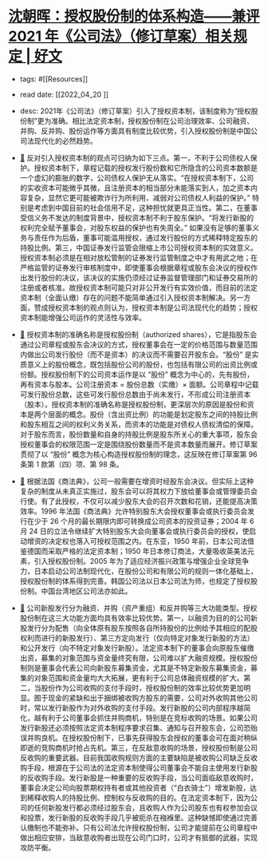 # [沈朝晖：授权股份制的体系构造——兼评 2021 年《公司法》（修订草案）相关规定 | 好文](https://mp.weixin.qq.com/s?__biz=Mzg2NjIxMzEwMg==&mid=2247498103&idx=1&sn=dad7401cc11c33ebd97e87065a76cb69&chksm=ce4cf4f6f93b7de0fa4ef6165d8855d7a14e4737e55663d1acf9f666b2640fff6a30594ab116#rd) 
- tags: #[[Resources]] 
- read date: [[2022_04_20  ]]
- desc: 2021年《公司法》（修订草案）引入了授权资本制，该制度称为“授权股份制”更为准确。相比法定资本制，授权股份制在公司治理效率、公司融资、并购、反并购、股份运作等方面具有制度比较优势，引入授权股份制是中国公司法现代化的必然趋势。
- [📌](<http://localhost:7026/reading/8?title=沈朝晖：授权股份制的体系构造——兼评 2021 年《公司法》（修订草案）相关规定 - 好文#id=1650440260664>)  反对引入授权资本制的观点可归纳为如下三点。第一，不利于公司债权人保护。授权资本制下，章程记载的授权发行股份数和它所隐含的公司资本数额是一个虚幻的膨胀的数字，公司债权人保护无从落实。“在授权资本制下，公司的实收资本可能微乎其微，且注册资本的相当部分未能落实到人，加之资本内容复杂，显然它更可能被欺诈行为所利用，减弱对公司债权人利益的保护。” 特别是考虑到中国目前的社会信用不足，这种担忧就更具正当性。第二，在董事受信义务不发达的制度背景中，授权资本制不利于股东保护。“将发行新股的权利完全赋予董事会，对股东权益的保护也有失周全。” 如果没有足够的董事义务与责任作为后盾，董事可能滥用授权，通过发行股份的方式稀释特定股东的持股比例。第三，中国证券发行监管会限缩上市公司授权资本制的实效意义。授权资本制必须是在相对放松管制的证券发行监管制度之中才有用武之地；在严格监管的证券发行审核制度中，即使董事会根据章程或股东会决议的授权作出发行股份的决议，该决议的实施仍须经过证券监督管理部门和证券交易所的注册或者核准。故授权资本制可能只对非公开发行有实效价值，而目前的法定资本制（全面认缴）存在的问题不能简单通过引入授权资本制解决。另一方面，赞成授权资本制的观点则认为，授权资本制是公司法现代化的趋势；授权资本制能增强公司运作的灵活性与效率。

- [📌](<http://localhost:7026/reading/8?title=沈朝晖：授权股份制的体系构造——兼评 2021 年《公司法》（修订草案）相关规定 - 好文#id=1650440316253>)  授权资本制的准确名称是授权股份制（authorized shares），它是指股东会通过公司章程或股东会决议的方式，授权董事会在一定的价格范围与数量范围内做出公司发行股份（而不是资本）的决议而不需要召开股东会。“股份” 是实质意义上的股份概念，既包括股份公司的股份，也包括有限公司的出资比例或份额。授权股份制下的公司资本运作是以 “股份” 概念为中心的，先有股份，再有资本与股本。公司注册资本 = 股份总数（实缴）× 面额。公司章程中记载可发行股份总数，这些可发行股份总数由于尚未发行，不形成公司注册资本（股本）。授权资本制的准确名称是授权股份制，更深层次的原因是股份和资本是两个层面的概念。股份（含出资比例）的功能是划定股东之间的持股比例和股东相互之间的权利义务关系，而资本的功能是对债权人债权清偿的保障。对于股东而言，股份数量和自身的持股比例是股东所关心的重大事项，股东会授权董事会的权限范围一定是围绕股份数量而不是资本数量而展开。修订草案贯彻了以 “股份” 概念为核心构造授权股份制的理念，这反映在修订草案第 96 条第 1 款第（四）项、第 98 条。

- [📌](<http://localhost:7026/reading/8?title=沈朝晖：授权股份制的体系构造——兼评 2021 年《公司法》（修订草案）相关规定 - 好文#id=1650441344392>)  根据法国《商法典》，公司一般需要在增资时经股东会决议。但实际上这种复杂的制度从未真正实施过，股东会可以将其权力下放给董事会或管理委员会行使。有了此授权，不仅可以减少股东大会的召开次数和花销，还能提高决策效率。1996 年法国《商法典》允许特别股东大会授权董事会或执行委员会发行在少于 26 个月的最长期限内即可转换成公司资本的投资证券；2004 年 6 月 24 日的立法令继续扩大特别股东大会向董事会或执行委员会的授权，使启动增资的决定权也落入可授权范围之内。在东亚，1950 年前，日本公司法借鉴德国而采取严格的法定资本制；1950 年日本修订商法，大量吸收英美法元素，引入授权股份制。2005 年为了适应经济振兴政策与增强企业全球竞争力，日本启动公司法制现代化，在股份公司和有限公司的规则一体化基础上，授权股份制的体系得到完善。韩国公司法以日本公司法为师，也规定了授权股份制。中国台湾地区公司法亦如此。

- [📌](<http://localhost:7026/reading/8?title=沈朝晖：授权股份制的体系构造——兼评 2021 年《公司法》（修订草案）相关规定 - 好文#id=1650441731042>)  公司新股发行分为融资、并购（资产重组）和反并购等三大功能类型。授权股份制在这三大功能方面均具有效率比较优势。第一，以融资为目的的公司新股发行分为配售（向全体原有股东按照各自所持股份的比例给予其相应的配股权利而进行的新股发行）、第三方定向发行（仅向特定对象发行新股的方法）和公开发行（向不特定对象发行新股）。法定资本制下的董事会向原股东催缴出资，募集的对象范围与资金量终究有限，公司难以扩大融资规模。授权股份制则是董事会代表公司向新股东募集资金，尤其是不特定新股东募集资金，募集的对象范围和资金量均大大拓展，更有利于公司总体融资规模的扩大。第二，当股份作为公司收购的支付手段时，授权股份制的效率比较优势更加明显。囿于现金的紧缺和出于捆绑被收购方股东的需要，公司对外收购其他公司时，常以发行新股作为对外收购的支付手段。发行新股的公司内部程序越简化，越有利于公司董事会抓住并购商机，特别是在竞标收购的场景。如果公司发行新股还必须按照法定资本制程序要求召集、通知与召开股东会，公司恐贻误并购良机。在授权股份制下，已事先获得股东会授权的董事会可在面对稍纵即逝的竞购商机时抢占先机。第三，在反敌意收购的场景，授权股份制是公司反收购的重要武器。目前我国收购规则方面的主要缺陷是被收购公司缺乏反收购手段，根源在于公司法的法定资本制使得公司董事会不能自主使用发行新股的反收购手段。发行新股是一种重要的反收购手段，当公司面临敌意收购时，董事会决定公司向股票期权持有者或其他投资者（“白衣骑士”）增发新股，达到稀释收购人的持股比例、控制权与反收购的目的。在法定资本制下，因为公司的任何新股发行都必须经过股东会，且收购人作为公司股东也有权参加会议和投票，发行新股的反收购手段几乎被扼杀在襁褓里。这种缺憾即使通过完善认缴制也不能弥补。只有公司法允许授权股份制，公司才能提前在公司章程中做出相应安排，当敌意收购者出现在公司门口时，公司才有抵御的武器，实现攻防平衡。

